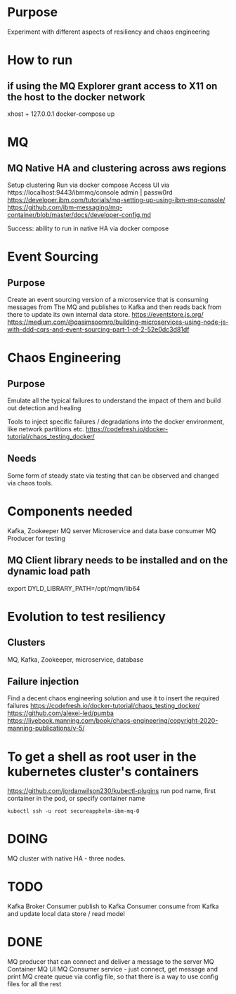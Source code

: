 # Purpose
Experiment with different aspects of resiliency and chaos engineering

# How to run
## if using the MQ Explorer grant access to X11 on the host to the docker network
xhost + 127.0.0.1
docker-compose up

# MQ
## MQ Native HA and clustering across aws regions
Setup clustering
Run via docker compose
Access UI via https://localhost:9443/ibmmq/console admin | passw0rd
https://developer.ibm.com/tutorials/mq-setting-up-using-ibm-mq-console/
https://github.com/ibm-messaging/mq-container/blob/master/docs/developer-config.md

Success: ability to run in native HA via docker compose
# Event Sourcing
## Purpose
Create an event sourcing version of a microservice that is consuming messages from
The MQ and publishes to Kafka and then reads back from there to update its own internal data store.
https://eventstore.js.org/
https://medium.com/@qasimsoomro/building-microservices-using-node-js-with-ddd-cqrs-and-event-sourcing-part-1-of-2-52e0dc3d81df

# Chaos Engineering
## Purpose
Emulate all the typical failures to understand the impact of them and build out detection and healing

Tools to inject specific failures / degradations into the docker environment, like network partitions etc.
https://codefresh.io/docker-tutorial/chaos_testing_docker/

## Needs
Some form of steady state via testing that can be observed and changed via chaos tools.

# Components needed
Kafka, Zookeeper
MQ server
Microservice and data base consumer
MQ Producer for testing

## MQ Client library needs to be installed and on the dynamic load path
export DYLD_LIBRARY_PATH=/opt/mqm/lib64


# Evolution to test resiliency
## Clusters
MQ, Kafka, Zookeeper, microservice, database

## Failure injection
Find a decent chaos engineering solution and use it to insert the required failures
https://codefresh.io/docker-tutorial/chaos_testing_docker/
https://github.com/alexei-led/pumba
https://livebook.manning.com/book/chaos-engineering/copyright-2020-manning-publications/v-5/

# To get a shell as root user in the kubernetes cluster's containers
https://github.com/jordanwilson230/kubectl-plugins
run pod name, first container in the pod, or specify container name
```
kubectl ssh -u root secureapphelm-ibm-mq-0
```


# DOING
MQ cluster with native HA - three nodes.


# TODO
Kafka Broker
Consumer publish to Kafka
Consumer consume from Kafka and update local data store / read model

# DONE
MQ producer that can connect and deliver a message to the server
MQ Container
MQ UI
MQ Consumer service - just connect, get message and print
MQ create queue via config file, so that there is a way to use config files for all the rest
